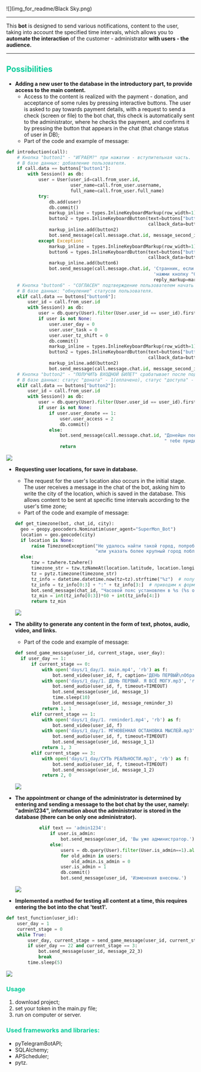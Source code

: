 ![](img_for_readme/Black Sky.png)
____
This **bot** is designed to send various notifications, content to the user, 
taking into account the specified time intervals, which allows you to **automate the interaction**
of the customer - administrator **with users - the audience.**
_____
## <span style='color:rgb(0, 204, 153)'> Possibilities </span>
+ **Adding a new user to the database in the introductory part, to provide access to the main content.**
  + Access to the content is realized with the payment - donation, and acceptance of some rules by pressing interactive buttons. 
  The user is asked to pay towards payment details, with a request to send a check (screen or file) to the bot chat, 
  this check is automatically sent to the administrator, where he checks the payment, and confirms it by pressing 
  the button that appears in the chat (that change status of user in DB);
  + Part of the code and example of message:
~~~Python
def introduction(call):
    # Кнопка "button1" - "ИГРАЕМ?" при нажатии - вступительная часть.
    # В базе данных: добавление пользователя.
    if call.data == buttons["button1"]:
        with Session() as db:
            user = User(user_id=call.from_user.id,
                        user_name=call.from_user.username,
                        full_name=call.from_user.full_name)
            try:
                db.add(user)
                db.commit()
                markup_inline = types.InlineKeyboardMarkup(row_width=1)
                button2 = types.InlineKeyboardButton(text=buttons["button2"],
                                                     callback_data=buttons["button2"])
                markup_inline.add(button2)
                bot.send_message(call.message.chat.id, message_second_introduction, reply_markup=markup_inline)
            except Exception:
                markup_inline = types.InlineKeyboardMarkup(row_width=1)
                button6 = types.InlineKeyboardButton(text=buttons["button6"],
                                                     callback_data=buttons["button6"])
                markup_inline.add(button6)
                bot.send_message(call.message.chat.id, 'Странник, если ты хочешь снова пройти этот путь, '
                                                       'нажми кнопку "СОГЛАСЕН!", и игра в 21 день начнется сначала!',
                                                       reply_markup=markup_inline)
    # Кнопка "button6" - "CОГЛАСЕН" подтверждение пользователем начать "игру" сначала.
    # В базе данных: "обнуление" статусов пользователя.
    elif call.data == buttons["button6"]:
        user_id = call.from_user.id
        with Session() as db:
            user = db.query(User).filter(User.user_id == user_id).first()
            if user is not None:
                user.user_day = 0
                user.user_task = 0
                user.user_tz_shift = 0
                db.commit()
                markup_inline = types.InlineKeyboardMarkup(row_width=1)
                button2 = types.InlineKeyboardButton(text=buttons["button2"],
                                                     callback_data=buttons["button2"])
                markup_inline.add(button2)
                bot.send_message(call.message.chat.id, message_second_introduction, reply_markup=markup_inline)
    # Кнопка "button2" - "ПОЛУЧИТЬ ВХОДНОЙ БИЛЕТ" срабатывает после подтверждения перевода администратором.
    # В базе данных: статус "доната" - 1(оплачено), статус "доступа" - 2(доступ получен).
    elif call.data == buttons["button2"]:
        user_id = call.from_user.id
        with Session() as db:
            user = db.query(User).filter(User.user_id == user_id).first()
            if user is not None:
                if user.user_donate == 1:
                    user.user_access = 2
                    db.commit()
                else:
                    bot.send_message(call.message.chat.id, "Донейшн пока не обработан, после подтверждения перевода администратором,"
                                                           " тебе придет сообщение по дальнейшим действиям!")
                    return
~~~
  ![](img_for_readme/1.donat.jpg)
+ **Requesting user locations, for save in database.**
  + The request for the user's location also occurs in the initial stage. The user receives a message in the chat of the bot,
  asking him to write the city of the location, which is saved in the database.
This allows content to be sent at specific time intervals according to the user's time zone;
  + Part of the code and example of message:
  ~~~Python
  def get_timezone(bot, chat_id, city):
    geo = geopy.geocoders.Nominatim(user_agent="SuperMon_Bot")
    location = geo.geocode(city)
    if location is None:
        raise TimezoneException("Не удалось найти такой город, попробуйте написать его название латиницей, "
                                "или указать более крупный город поблизости.")
    else:
        tzw = tzwhere.tzwhere()
        timezone_str = tzw.tzNameAt(location.latitude, location.longitude)  # получаем название часового пояса
        tz = pytz.timezone(timezone_str)
        tz_info = datetime.datetime.now(tz=tz).strftime("%z")  # получаем смещение часового пояса
        tz_info = tz_info[0:3] + ":" + tz_info[3:]  # приводим к формату ±ЧЧ:ММ
        bot.send_message(chat_id, "Часовой пояс установлен в %s (%s от GMT)." % (timezone_str, tz_info))
        tz_min = int(tz_info[0:3])*60 + int(tz_info[4:])
        return tz_min
  ~~~
  ![](img_for_readme/2.GMT.jpg)
+ **The ability to generate any content in the form of text, photos, audio, video, and links.**
  + Part of the code and example of message:
  ~~~Python
  def send_game_message(user_id, current_stage, user_day):
    if user_day == 1:
        if current_stage == 0:
            with open('days/1_day/1. main.mp4', 'rb') as f:
                bot.send_video(user_id, f, caption='ДЕНЬ ПЕРВЫЙ\nОбразный…', timeout=TIMEOUT, supports_streaming=True)
            with open('days/1_day/1. ДЕНЬ ПЕРВЫЙ. Я ВСЁ МОГУ.mp3', 'rb') as f:
                bot.send_audio(user_id, f, timeout=TIMEOUT)
                bot.send_message(user_id, message_1)
                time.sleep(10)
                bot.send_message(user_id, message_reminder_3)
            return 1, 1
        elif current_stage == 1:
            with open('days/1_day/1. reminder1.mp4', 'rb') as f:
                bot.send_video(user_id, f)
            with open('days/1_day/1. МГНОВЕННАЯ ОСТАНОВКА МЫСЛЕЙ.mp3', 'rb') as f:
                bot.send_audio(user_id, f, timeout=TIMEOUT)
                bot.send_message(user_id, message_1_1)
            return 1, 3
        elif current_stage == 3:
            with open('days/1_day/СУТЬ РЕАЛЬНОСТИ.mp3', 'rb') as f:
                bot.send_audio(user_id, f, timeout=TIMEOUT)
                bot.send_message(user_id, message_1_2)
            return 2, 0
  ~~~
    ![](img_for_readme/3.example.jpg)
+ **The appointment or change of the administrator is determined by entering and sending a message to the bot chat by the user,
namely: "admin1234", information about the administrator is stored in the database (there can be only one administrator).**
     
   ~~~Python 
            elif text == 'admin1234':
                if user.is_admin:
                    bot.send_message(user_id, 'Вы уже администратор.')
                else:
                    users = db.query(User).filter(User.is_admin==1).all()
                    for old_admin in users:
                        old_admin.is_admin = 0
                    user.is_admin = 1
                    db.commit()
                    bot.send_message(user_id, 'Изменения внесены.')
   ~~~
     ![](img_for_readme/4.admin.jpg)
+ **Implemented a method for testing all content at a time, this requires entering the bot into the chat
'test1'.**
~~~Python 
def test_function(user_id):
    user_day = 1
    current_stage = 0
    while True:
        user_day, current_stage = send_game_message(user_id, current_stage, user_day)
        if user_day == 22 and current_stage == 3:
            bot.send_message(user_id, message_22_3)
            break
        time.sleep(5)
~~~
![](img_for_readme/5.test.jpg)
### <span style='color:rgb(0, 204, 153)'> Usage </span>
1. download project;
2. set your token in the main.py file;
3. run on computer or server.

### <span style='color:rgb(0, 204, 153)'> Used frameworks and libraries: </span>
+ pyTelegramBotAPI;
+ SQLAlchemy;
+ APScheduler;
+ pytz.

